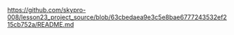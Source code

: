 https://github.com/skypro-008/lesson23_project_source/blob/63cbedaea9e3c5e8bae6777243532ef215cb752a/README.md
